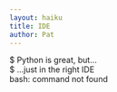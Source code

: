 ```yaml
---
layout: haiku
title: IDE
author: Pat
---
```


$  Python is great, but...<br>
$ ...just in the right IDE<br>
bash: command not found<br>
